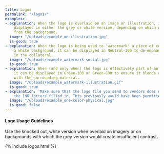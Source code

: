 ```yaml
---
title: Logos
permalink: "/logos/"
examples:
- explanation: When the logo is overlaid on an image or illustration, it should be
    displayed in either the grey or white version, depending on which would best contrast
    from the background.
  image: "/uploads/example_on-illustration.jpg"
  is-good: true
- explanation: When the logo is being used to "watermark" a piece of content with
    a white background, it can be displayed in Neutral-300 to de-emphasize it's importance
    in the collateral.
  image: "/uploads/example_watermark-social.jpg"
  is-good: true
- explanation: When (and only when) the logo is effectively part of an illustration,
    it can be displayed in Green-100 or Green-800 to ensure it blends appropriately
    with the surrounding material.
  image: "/uploads/example_watermark-illustration.gif"
  is-good: true
- explanation: 'Make sure that the logo file you send to vendors does not include
    the INK letters filled in. This previously would have been permitted but not anymore! '
  image: "/uploads/example_one-color-physical.jpg"
  is-good: false
---
```


#### **Logo Usage Guidelines**

Use the knocked out, white version when overlaid on imagery or on backgrounds with which the grey version would create insufficient contrast.

{% include logos.html %}